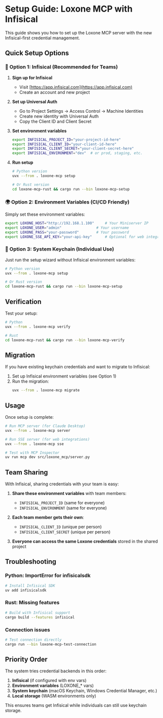 # Setup Guide: Loxone MCP with Infisical

This guide shows you how to set up the Loxone MCP server with the new Infisical-first credential management.

## Quick Setup Options

### 🔐 Option 1: Infisical (Recommended for Teams)

1. **Sign up for Infisical**
   - Visit [https://app.infisical.com](https://app.infisical.com)
   - Create an account and new project

2. **Set up Universal Auth**
   - Go to Project Settings → Access Control → Machine Identities
   - Create new identity with Universal Auth
   - Copy the Client ID and Client Secret

3. **Set environment variables**
   ```bash
   export INFISICAL_PROJECT_ID="your-project-id-here"
   export INFISICAL_CLIENT_ID="your-client-id-here" 
   export INFISICAL_CLIENT_SECRET="your-client-secret-here"
   export INFISICAL_ENVIRONMENT="dev"  # or prod, staging, etc.
   ```

4. **Run setup**
   ```bash
   # Python version
   uvx --from . loxone-mcp setup
   
   # Or Rust version
   cd loxone-mcp-rust && cargo run --bin loxone-mcp-setup
   ```

### 🌍 Option 2: Environment Variables (CI/CD Friendly)

Simply set these environment variables:
```bash
export LOXONE_HOST="http://192.168.1.100"     # Your Miniserver IP
export LOXONE_USER="admin"                # Your username  
export LOXONE_PASS="your-password"        # Your password
export LOXONE_SSE_API_KEY="your-api-key"      # Optional for web integrations
```

### 🔑 Option 3: System Keychain (Individual Use)

Just run the setup wizard without Infisical environment variables:
```bash
# Python version
uvx --from . loxone-mcp setup

# Or Rust version  
cd loxone-mcp-rust && cargo run --bin loxone-mcp-setup
```

## Verification

Test your setup:
```bash
# Python
uvx --from . loxone-mcp verify

# Rust
cd loxone-mcp-rust && cargo run --bin loxone-mcp-verify
```

## Migration

If you have existing keychain credentials and want to migrate to Infisical:

1. Set up Infisical environment variables (see Option 1)
2. Run the migration:
   ```bash
   uvx --from . loxone-mcp migrate
   ```

## Usage

Once setup is complete:

```bash
# Run MCP server (for Claude Desktop)
uvx --from . loxone-mcp server

# Run SSE server (for web integrations)
uvx --from . loxone-mcp sse

# Test with MCP Inspector
uv run mcp dev src/loxone_mcp/server.py
```

## Team Sharing

With Infisical, sharing credentials with your team is easy:

1. **Share these environment variables** with team members:
   - `INFISICAL_PROJECT_ID` (same for everyone)
   - `INFISICAL_ENVIRONMENT` (same for everyone)
   
2. **Each team member gets their own**:
   - `INFISICAL_CLIENT_ID` (unique per person)
   - `INFISICAL_CLIENT_SECRET` (unique per person)

3. **Everyone can access the same Loxone credentials** stored in the shared project

## Troubleshooting

### Python: ImportError for infisicalsdk
```bash
# Install Infisical SDK
uv add infisicalsdk
```

### Rust: Missing features
```bash
# Build with Infisical support
cargo build --features infisical
```

### Connection issues
```bash
# Test connection directly
cargo run --bin loxone-mcp-test-connection
```

## Priority Order

The system tries credential backends in this order:
1. **Infisical** (if configured with env vars)
2. **Environment variables** (LOXONE_* vars)
3. **System keychain** (macOS Keychain, Windows Credential Manager, etc.)
4. **Local storage** (WASM environments only)

This ensures teams get Infisical while individuals can still use keychain storage.